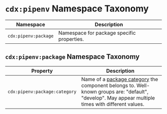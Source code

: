 # `cdx:pipenv` Namespace Taxonomy

| Namespace | Description |
| --------- | ----------- |
| `cdx:pipenv:package` | Namespace for package specific properties. |

## `cdx:pipenv:package` Namespace Taxonomy

| Property | Description |
| -------- | ----------- |
| `cdx:pipenv:package:category` | Name of a [package category](https://pipenv.pypa.io/en/latest/basics/#specifying-package-categories) the component belongs to. Well-known groups are: "default", "develop". May appear multiple times with different values. |
